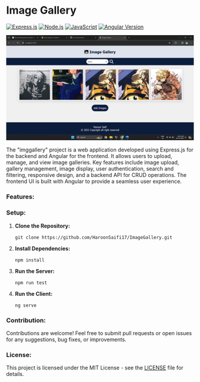  # Image Gallery

[![Express.js](https://img.shields.io/badge/Express.js-4.x-orange.svg)](https://expressjs.com/)
[![Node.js](https://img.shields.io/badge/Node.js-16.x-green.svg)](https://nodejs.org/)
[![JavaScript](https://img.shields.io/badge/JavaScript-F7DF1E.svg)](https://developer.mozilla.org/en-US/docs/Web/JavaScript)
[![Angular Version](https://img.shields.io/badge/Angular-v14-red)](https://angular.io/)

![Screenshot](screenshots/homepage.png)

The "imggallery" project is a web application developed using Express.js for the backend and Angular for the frontend. It allows users to upload, manage, and view image galleries. Key features include image upload, gallery management, image display, user authentication, search and filtering, responsive design, and a backend API for CRUD operations. The frontend UI is built with Angular to provide a seamless user experience.

### Features:


### Setup:

1. **Clone the Repository:**
   ```
   git clone https://github.com/HaroonSaifi17/ImageGallery.git
   ```

2. **Install Dependencies:**
   ```
   npm install
   ```

4. **Run the Server:**
   ```
   npm run test 
   ```

5. **Run the Client:**
   ```
   ng serve
   ```

### Contribution:

Contributions are welcome! Feel free to submit pull requests or open issues for any suggestions, bug fixes, or improvements.

### License:

This project is licensed under the MIT License - see the [LICENSE](LICENSE) file for details.
